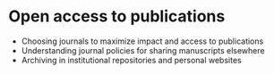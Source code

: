 # Open access to publications

- Choosing journals to maximize impact and access to publications
- Understanding journal policies for sharing manuscripts elsewhere 
- Archiving in institutional repositories and personal websites